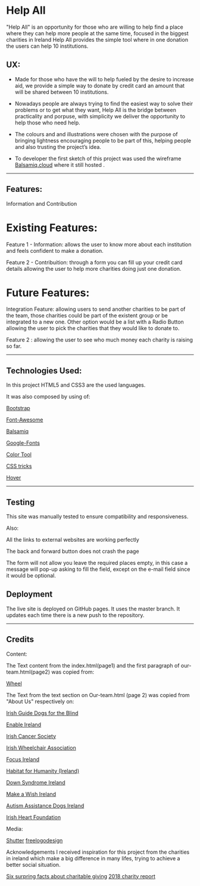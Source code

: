 # Help All
 
"Help All" is an opportunity for those who are willing  to help find a place where they can help more people at the same time, focused  in the biggest  charities  in Ireland Help All provides the simple tool where in one donation the users can help 10 institutions.


## UX:
- Made for those who have the will to help fueled by the desire to increase aid, we provide a simple way to donate by credit card an amount that will be shared between  10 institutions. 

- Nowadays  people are always trying  to find the easiest  way to solve their problems or to get what they want, Help All is the bridge between practicality and porpuse, with simplicity we deliver the opportunity to help those who need help.

- The colours and and illustrations  were chosen with the purpose of bringing lightness  encouraging people to be part of this, helping people and also trusting the project’s  idea.

- To developer the first sketch of this project was used the wireframe [Balsamiq.cloud](https://balsamiq.cloud/suhbz5n/pour9lw) where it still hosted .
---------------------------------------------------------------------------------------
## Features:  
Information and Contribution 

# Existing Features:  
Feature 1 - Information: allows the user to know more about each institution  and feels confident to make a donation.

Feature 2 - Contribuition: through a form you can fill up your credit card details allowing  the user to help more charities doing just one donation. 

# Future Features:  
 Integration Feature: allowing users to send another charities to be part of the team, those charities could be part of the existent group or be integrated to a new one. Other option would be a list with a Radio Button allowing the user to pick the charities that they would like to donate to.
 
 Feature 2 : allowing the user to see who much money each charity  is raising  so far. 

----------------------------------------------------------------------------------------
## Technologies Used:
 In this project HTML5 and CSS3 are the used languages.

 It was also composed by using of:

[Bootstrap](https://getbootstrap.com/) 

[Font-Awesome](https://fontawesome.com/) 

[Balsamiq](https://balsamiq.cloud/)

[Google-Fonts](https://fonts.google.com/)

[Color Tool](https://material.io/) 

[CSS tricks](https://css-tricks.com/)

[Hover](https://ianlunn.github.io/) 


----------------------------------------------------------------------------------------
## Testing
This site was manually tested to ensure compatibility and responsiveness.

Also:

All the links to external websites are working perfectly

The back and forward button  does not crash the page

The form will not allow  you leave the required  places empty, in this case a message will pop-up asking to fill the field, except on the e-mail field since it would be optional.

## Deployment
The live site is deployed on GitHub pages. It uses the master branch. It updates each time there is a new push to the repository.

---------------------------------------------------------------------------------
## Credits

Content: 

The Text content from the index.html(page1) and the first paragraph of our-team.html(page2) was copied from:

[Wheel](https://www.wheel.ie/policy-and-research/about-our-sector)



The Text from the text section on Our-team.html (page 2) was copied from "About Us" respectively on:

[Irish Guide Dogs for the Blind](https://guidedogs.ie/)

[Enable Ireland](https://www.enableireland.ie/)

[Irish Cancer Society](https://www.cancer.ie/)

[Irish Wheelchair Association](https://www.iwa.ie/)

[Focus Ireland](https://www.focusireland.ie/)

[Habitat for Humanity (Ireland)](https://www.habitatireland.ie/)

[Down Syndrome Ireland](https://downsyndrome.ie/)

[Make a Wish Ireland](https://www.makeawish.ie/)

[Autism Assistance Dogs Ireland](https://www.autismassistancedogsireland.ie/)

[Irish Heart Foundation](https://irishheart.ie/)

Media:

[Shutter](https://www.shutterstock.com/)
[freelogodesign](https://editor.freelogodesign.org/)

Acknowledgements
I received inspiration for this project from the charities in ireland which make a big difference in many lifes, trying to achieve a better social situation.

[Six surpring facts about charitable giving](https://www.fbfs.com/learning-center/6-surprising-facts-about-charitable-giving)
[2018 charity report](https://www.charitiesregulator.ie/media/1564/indecon-social-and-economic-impact-report-2018.pdf)